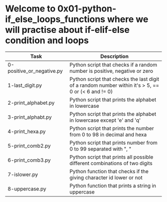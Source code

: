 # Welcome to 0x01-python-if_else_loops_functions where we will practise about if-elif-else condition and loops
| Task | Description |
| ---- | ----------- |
| 0-positive_or_negative.py | Python script that checks if a random number is positive, negative or zero |
| 1-last_digit.py | Python script that checks the last digit of a random number within it's > 5, == 0 or (< 6 and != 0) |
| 2-print_alphabet.py | Python script that prints the alphabet in lowercase |
| 3-print_alphabt.py | Python script that prints the alphabet in lowercase except 'e' and 'q' |
| 4-print_hexa.py | Python script that prints the number from 0 to 98 in decimal and hexa |
| 5-print_comb2.py | Python script that prints number from 0 to 99 separated with ", " |
| 6-print_comb3.py | Python script that prints all possible different combinations of two digits |
| 7-islower.py | Python function that checks if the giving character id lower or not |
| 8-uppercase.py | Python function that prints a string in uppercase | 
